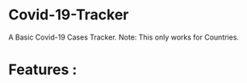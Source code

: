 # Covid-19-Tracker

A Basic Covid-19 Cases Tracker. 
Note: This only works for Countries.


# Features : 
